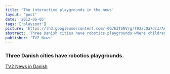 ```yaml
---
title: 'The interactive playgrounds in the news'
layout: 'post'
date: '2012-06-05'
tags: ['playspot']
picture: 'https://lh3.googleusercontent.com/-GG7h2TbNVrg/T9JacQa7dcI/AAAAAAAAHSo/xtLhd8H8MY4/s603/Screen+Shot+2012-06-08+at+22.01.54.png'
abstract: 'Three Danish cities have robotics playgrounds where children can send messages and light to the playgrounds in the other cities.'
publisher: 'TV2 News'
---
```

### Three Danish cities have robotics playgrounds.



[TV2 News in Danish](http://nyhederne.tv2.dk/video/index/id/50911696/)
